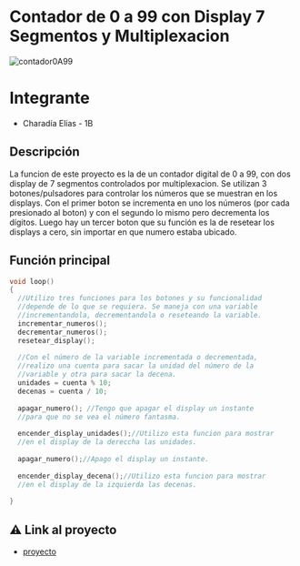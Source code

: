 # Contador de 0 a 99 con Display 7 Segmentos y Multiplexacion

![contador0A99](https://github.com/eliascharadia/Contador-de-0-a-99-con-Display-7-Segmentos-y-Multiplexaci-n/assets/89148679/8e1d2deb-201f-46a5-8f90-cd2a31c4e5cd)


# Integrante

- Charadía Elías - 1B

## Descripción
La funcion de este proyecto es la de un contador digital de 0 a 99, con dos display de 7 segmentos controlados por multiplexacion. Se utilizan 3 botones/pulsadores para controlar los números que se muestran en los displays. Con el primer boton se incrementa en uno los números (por cada presionado al boton) y con el segundo lo mismo pero decrementa los dígitos. Luego hay un tercer boton que su función es la de resetear los displays a cero, sin importar en que numero estaba ubicado.

## Función principal

~~~ C (lenguaje en el que esta escrito)
void loop()
{
  //Utilizo tres funciones para los botones y su funcionalidad
  //depende de lo que se requiera. Se maneja con una variable
  //incrementandola, decrementandola o reseteando la variable.
  incrementar_numeros();
  decrementar_numeros();
  resetear_display();
  
  //Con el número de la variable incrementada o decrementada,
  //realizo una cuenta para sacar la unidad del número de la 
  //variable y otra para sacar la decena.
  unidades = cuenta % 10;
  decenas = cuenta / 10;
  
  apagar_numero(); //Tengo que apagar el display un instante 
  //para que no se vea el número fantasma.
  
  encender_display_unidades();//Utilizo esta funcion para mostrar
  //en el display de la dereccha las unidades.
  
  apagar_numero();//Apago el display un instante.
  
  encender_display_decena();//Utilizo esta funcion para mostrar
  //en el display de la izquierda las decenas.
  
}
~~~

## :warning: Link al proyecto
- [proyecto](https://www.tinkercad.com/things/0SVh8mW4Zjm-contador-de-0-a-99-con-display-7-segmentos-y-multiplexacion/editel?sharecode=niWuMdXmHFZatJbscutm-X0j1dP26iuFYto8ctSO4mA)
